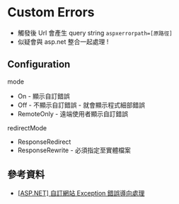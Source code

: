 # Custom Errors

-   觸發後 Url 會產生 query string `aspxerrorpath=[原路徑]`
-   似疑會與 asp.net 整合一起處理 !

## Configuration

mode

-   On - 顯示自訂錯誤
-   Off - 不顯示自訂錯誤 - 就會顯示程式細部錯誤
-   RemoteOnly - 遠端使用者顯示自訂錯誤

redirectMode

-   ResponseRedirect
-   ResponseRewrite - 必須指定至實體檔案

## 參考資料

-   [[ASP.NET] 自訂網站 Exception 錯誤導向處理](https://dotblogs.com.tw/joysdw12/2013/05/20/104561)
